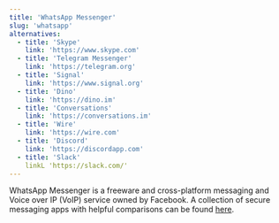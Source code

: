 ```yaml
---
title: 'WhatsApp Messenger'
slug: 'whatsapp'
alternatives:
  - title: 'Skype'
    link: 'https://www.skype.com'
  - title: 'Telegram Messenger'
    link: 'https://telegram.org'
  - title: 'Signal'
    link: 'https://www.signal.org'
  - title: 'Dino'
    link: 'https://dino.im'
  - title: 'Conversations'
    link: 'https://conversations.im'
  - title: 'Wire'
    link: 'https://wire.com'
  - title: 'Discord'
    link: 'https://discordapp.com'
  - title: 'Slack'
    linkL 'https://slack.com/'
---
```


WhatsApp Messenger is a freeware and cross-platform messaging and Voice over IP (VoIP) service owned by Facebook.
A collection of secure messaging apps with helpful comparisons can be found [here](https://www.securemessagingapps.com).
